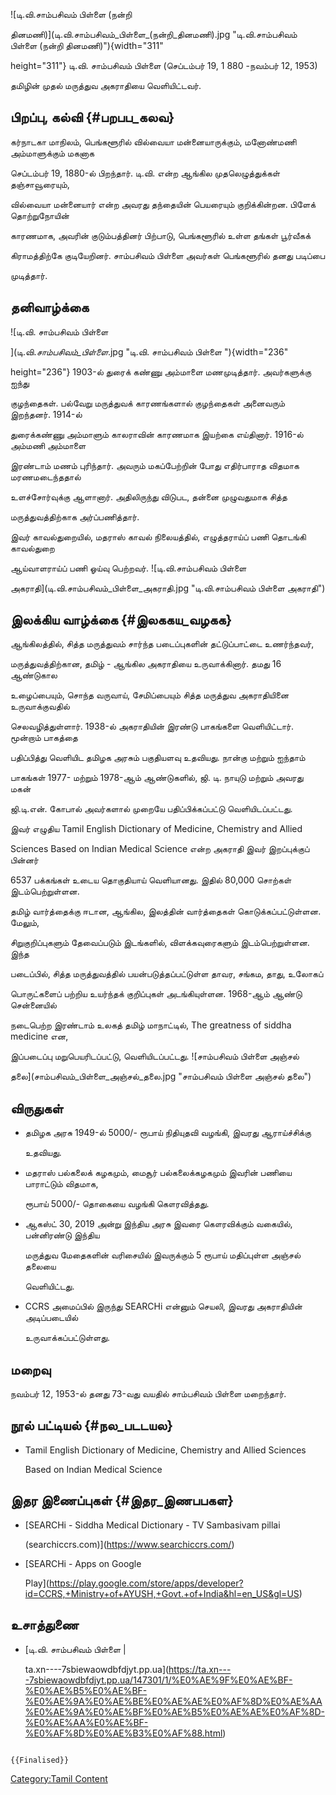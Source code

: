 ![டி.வி.சாம்பசிவம் பிள்ளை (நன்றி
தினமணி)](டி.வி.சாம்பசிவம்_பிள்ளை_(நன்றி_தினமணி).jpg "டி.வி.சாம்பசிவம் பிள்ளை (நன்றி தினமணி)"){width="311"
height="311"} டி.வி. சாம்பசிவம் பிள்ளை (செப்டம்பர் 19, 1 880 -நவம்பர் 12, 1953)
தமிழின் முதல் மருத்துவ அகராதியை வெளியிட்டவர்.

## பிறப்பு, கல்வி {#பறபப_கலவ}

கர்நாடகா மாநிலம், பெங்களூரில் வில்வையா மன்னையாருக்கும், மனோண்மணி அம்மாளுக்கும் மகனாக
செப்டம்பர் 19, 1880-ல் பிறந்தார். டி.வி. என்ற ஆங்கில முதலெழுத்துக்கள் தஞ்சாவூரையும்,
வில்வையா மன்னையார் என்ற அவரது தந்தையின் பெயரையும் குறிக்கின்றன. பிளேக் தொற்றுநோயின்
காரணமாக, அவரின் குடும்பத்தினர் பிற்பாடு, பெங்களூரில் உள்ள தங்கள் பூர்வீகக்
கிராமத்திற்கே குடியேறினர். சாம்பசிவம் பிள்ளை அவர்கள் பெங்களூரில் தனது படிப்பை
முடித்தார்.

## தனிவாழ்க்கை

![டி.வி. சாம்பசிவம் பிள்ளை
](டி.வி._சாம்பசிவம்_பிள்ளை_.jpg "டி.வி. சாம்பசிவம் பிள்ளை "){width="236"
height="236"} 1903-ல் துரைக் கண்ணு அம்மாளை மணமுடித்தார். அவர்களுக்கு ஐந்து
குழந்தைகள். பல்வேறு மருத்துவக் காரணங்களால் குழந்தைகள் அனைவரும் இறந்தனர். 1914-ல்
துரைக்கண்ணு அம்மாளும் காலராவின் காரணமாக இயற்கை எய்தினார். 1916-ல் அம்மணி அம்மாளை
இரண்டாம் மணம் புரிந்தார். அவரும் மகப்பேற்றின் போது எதிர்பாராத விதமாக மரணமடைந்ததால்
உளச்சோர்வுக்கு ஆளானார். அதிலிருந்து விடுபட, தன்னை முழுவதுமாக சித்த
மருத்துவத்திற்காக அர்ப்பணித்தார்.

இவர் காவல்துறையில், மதராஸ் காவல் நிலையத்தில், எழுத்தராய்ப் பணி தொடங்கி காவல்துறை
ஆய்வாளராய்ப் பணி ஓய்வு பெற்றவர். ![டி.வி.சாம்பசிவம் பிள்ளை
அகராதி](டி.வி.சாம்பசிவம்_பிள்ளை_அகராதி.jpg "டி.வி.சாம்பசிவம் பிள்ளை அகராதி")

## இலக்கிய வாழ்க்கை {#இலககய_வழகக}

ஆங்கிலத்தில், சித்த மருத்துவம் சார்ந்த படைப்புகளின் தட்டுப்பாட்டை உணர்ந்தவர்,
மருத்துவத்திற்கான, தமிழ் - ஆங்கில அகராதியை உருவாக்கினார். தமது 16 ஆண்டுகால
உழைப்பையும், சொந்த வருவாய், சேமிப்பையும் சித்த மருத்துவ அகராதியினை உருவாக்குவதில்
செலவழித்துள்ளார். 1938-ல் அகராதியின் இரண்டு பாகங்களை வெளியிட்டார். மூன்றாம் பாகத்தை
பதிப்பித்து வெளியிட தமிழக அரசும் பகுதியளவு உதவியது. நான்கு மற்றும் ஐந்தாம்
பாகங்கள் 1977- மற்றும் 1978-ஆம் ஆண்டுகளில், ஜி. டி. நாயுடு மற்றும் அவரது மகன்
ஜி.டி.என். கோபால் அவர்களால் முறையே பதிப்பிக்கப்பட்டு வெளியிடப்பட்டது.

இவர் எழுதிய Tamil English Dictionary of Medicine, Chemistry and Allied
Sciences Based on Indian Medical Science என்ற அகராதி இவர் இறப்புக்குப் பின்னர்
6537 பக்கங்கள் உடைய தொகுதியாய் வெளியானது. இதில் 80,000 சொற்கள் இடம்பெற்றுள்ளன.
தமிழ் வார்த்தைக்கு ஈடான, ஆங்கில, இலத்தின் வார்த்தைகள் கொடுக்கப்பட்டுள்ளன. மேலும்,
சிறுகுறிப்புகளும் தேவைப்படும் இடங்களில், விளக்கவுரைகளும் இடம்பெற்றுள்ளன. இந்த
படைப்பில், சித்த மருத்துவத்தில் பயன்படுத்தப்பட்டுள்ள தாவர, சங்கம, தாது, உலோகப்
பொருட்களைப் பற்றிய உயர்ந்தக் குறிப்புகள் அடங்கியுள்ளன. 1968-ஆம் ஆண்டு சென்னையில்
நடைபெற்ற இரண்டாம் உலகத் தமிழ் மாநாட்டில், The greatness of siddha medicine என,
இப்படைப்பு மறுபெயரிடப்பட்டு, வெளியிடப்பட்டது. ![சாம்பசிவம் பிள்ளை அஞ்சல்
தலை](சாம்பசிவம்_பிள்ளை_அஞ்சல்_தலை.jpg "சாம்பசிவம் பிள்ளை அஞ்சல் தலை")

## விருதுகள்

-   தமிழக அரசு 1949-ல் 5000/- ரூபாய் நிதியுதவி வழங்கி, இவரது ஆராய்ச்சிக்கு
    உதவியது.
-   மதராஸ் பல்கலைக் கழகமும், மைசூர் பல்கலைக்கழகமும் இவரின் பணியை பாராட்டும் விதமாக,
    ரூபாய் 5000/- தொகையை வழங்கி கௌரவித்தது.
-   ஆகஸ்ட் 30, 2019 அன்று இந்திய அரசு இவரை கௌரவிக்கும் வகையில், பன்னிரண்டு இந்திய
    மருத்துவ மேதைகளின் வரிசையில் இவருக்கும் 5 ரூபாய் மதிப்புள்ள அஞ்சல் தலையை
    வெளியிட்டது.
-   CCRS அமைப்பில் இருந்து SEARCHi என்னும் செயலி, இவரது அகராதியின் அடிப்படையில்
    உருவாக்கப்பட்டுள்ளது.

## மறைவு

நவம்பர் 12, 1953-ல் தனது 73-வது வயதில் சாம்பசிவம் பிள்ளை மறைந்தார்.

## நூல் பட்டியல் {#நல_படடயல}

-   Tamil English Dictionary of Medicine, Chemistry and Allied Sciences
    Based on Indian Medical Science

## இதர இணைப்புகள் {#இதர_இணபபகள}

-   [SEARCHi - Siddha Medical Dictionary - TV Sambasivam pillai
    (searchiccrs.com)](https://www.searchiccrs.com/)
-   [SEARCHi - Apps on Google
    Play](https://play.google.com/store/apps/developer?id=CCRS,+Ministry+of+AYUSH,+Govt.+of+India&hl=en_US&gl=US)

## உசாத்துணை

-   [டி.வி. சாம்பசிவம் பிள்ளை \|
    ta.xn\-\-\--7sbiewaowdbfdjyt.pp.ua](https://ta.xn----7sbiewaowdbfdjyt.pp.ua/147301/1/%E0%AE%9F%E0%AE%BF-%E0%AE%B5%E0%AE%BF-%E0%AE%9A%E0%AE%BE%E0%AE%AE%E0%AF%8D%E0%AE%AA%E0%AE%9A%E0%AE%BF%E0%AE%B5%E0%AE%AE%E0%AF%8D-%E0%AE%AA%E0%AE%BF-%E0%AF%8D%E0%AE%B3%E0%AF%88.html)

```{=mediawiki}
{{Finalised}}
```
[Category:Tamil Content](Category:Tamil_Content "wikilink")
